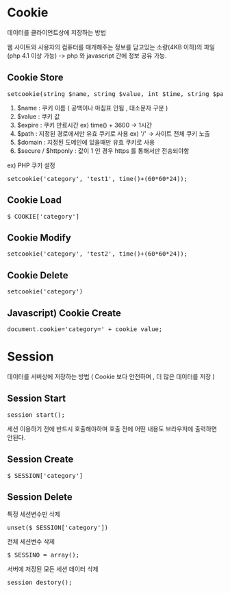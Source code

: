 Cookie
=============
데이터를 클라이언트상에 저장하는 방법

웹 사이트와 사용자의 컴퓨터를 매개해주는 정보를 담고있는 소량(4KB 이하)의 파일 (php 4.1 이상 가능)
-> php 와 javascript 간에 정보 공유 가능.

Cookie Store
-------------
<pre>setcookie(string $name, string $value, int $time, string $path, string $domain, bool $secure = false, bool $httponly = false)</pre>

1. $name : 쿠키 이름 ( 공백이나 마침표 안됨 , 대소문자 구분 )
2. $value : 쿠키 값
3. $expire : 쿠키 만료시간 ex) time() + 3600 -> 1시간
4. $path : 지정된 경로에서만 유효 쿠키로 사용 ex) '/' -> 사이트 전체 쿠키 노출
5. $domain : 지정된 도메인에 있을때만 유효 쿠키로 사용
6. $secure / $httponly : 값이 1 인 경우 https 를 통해서만 전송되야함


ex) 
PHP
쿠키 설정
<pre>setcookie('category', 'test1', time()+(60*60*24));</pre>


Cookie Load
------------
<pre>$_COOKIE['category']</pre>


Cookie Modify
------------
<pre>setcookie('category', 'test2', time()+(60*60*24));</pre>


Cookie Delete
------------
<pre>setcookie('category')</pre>


Javascript) Cookie Create
------------
<pre>document.cookie='category=' + cookie_value;</pre>




Session
============
데이터를 서버상에 저장하는 방법 ( Cookie 보다 안전하며 , 더 많은 데이터를 저장 )

Session Start
------------
<pre>session start();</pre>
세션 이용하기 전에 반드시 호출해야하며 호출 전에 어떤 내용도 브라우저에 출력하면 안된다.


Session Create
------------
<pre>$_SESSION['category']</pre>

Session Delete
------------
특정 세션변수만 삭제
<pre>unset($_SESSION['category'])</pre>

전체 세션변수 삭제
<pre>$_SESSINO = array();</pre>

서버에 저장된 모든 세션 데이터 삭제
<pre>session_destory();</pre>